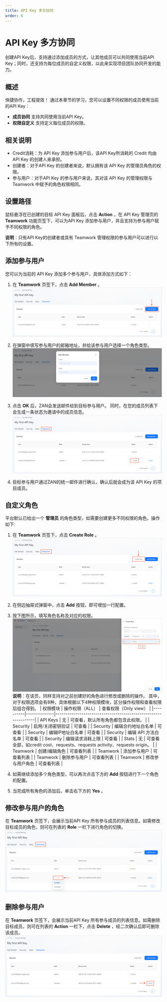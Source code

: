 ```yaml
---
title: API Key 多方协同
order: 6
---
```


# API Key 多方协同
创建API Key后，支持通过添加成员的方式，让其他成员可以共同使用当前API Key；同时，还支持为每位成员的自定义权限，以此来实现项目团队协同开发的能力。

## 概述
快捷协作，工程提效！
通过本章节的学习，您可以设置不同权限的成员使用当前的API Key：
- **成员协同**
   支持共同使用当前API Key。
- **权限自定义**
   支持定义每位成员的权限。

## 相关说明
- Credit消耗：为 API Key 添加参与用户后，该API Key所消耗的 Credit 均由 API Key 的创建人来承担。
- 创建者：对于API Key 的创建者来说，默认拥有该 API Key 的管理员角色的权限。
- 参与用户：对于API Key 的参与用户来说，其对该 API Key 的管理权限与 Teamwork 中赋予的角色权限相同。

## 设置路径
鼠标悬浮在已创建的目标 API Key 面板后，点击 **Action** ，在 API Key 管理页的 **Teamwork** 功能页签下，可以为API Key 添加参与用户，并且支持为参与用户赋予不同权限的角色。

<Alert type="info">
<b>说明</b>：只有API Key的创建者或具有 Teamwork 管理权限的参与用户可以进行以下所有的设置。
</Alert>

## 添加参与用户
您可以为当前的 API Key 添加多个参与用户，具体添加方式如下：
1. 在 **Teamwork** 页签下，点击 **Add Member** 。
   ![add-member.png](./images/add-member.png)

2. 在弹窗中填写参与用户的邮箱地址，并给该参与用户选择一个角色类型。
   ![input-member-info.png](./images/input-member-info.png)

3. 点击 **OK** 后，ZAN会发送邮件给到目标参与用户。
   同时，在您的成员列表下会生成一条状态为邀请中的成员信息。
   ![invited-member.png](./images/invited-member.png)

4. 目标参与用户通过ZAN的统一邮件进行确认，确认后就会成为该 API Key 的项目成员。

## 自定义角色
平台默认已给出一个 **管理员** 的角色类型，如需要创建更多不同权限的角色，操作如下:
1. 在 **Teamwork** 页签下，点击 **Create Role** 。
   ![create-role.png](./images/create-role.png)

2. 在侧边抽屉式弹窗中，点击 **Add** 按钮，即可增加一行配置。
3. 按下图所示，填写角色名称及对应的权限。
   ![config-role.png](./images/config-role.png)
   <Alert type="info">
   <b>说明</b>：在该页，同样支持对之前创建好的角色进行修改或删除的操作。
   </Alert>
   其中，对于权限选项会有8种，具体根据以下4种权限模块，区分操作权限和查看权限后组合得到。
   | 权限模块     | 操作权限（ALL）    | 查看权限（Only view）                                                |
   |----------|--------------|----------------------------------------------------------------|
   | API Keys | 无            | 可查看，默认所有角色都包含此权限。                                        |
   | Security | 启用/关闭密钥验证    | 可查看                                                            |
   | Security | 编辑合约地址白名单    | 可查看                                                            |
   | Security | 编辑IP地址白名单    | 可查看                                                            |
   | Security | 编辑 API 方法白名单 | 可查看                                                            |
   | Security | 编辑请求消耗上限     | 可查看                                                            |
   | Stats    | 无            | 可查看全部，如credit cost、requests、requests activity、requests origin。 |
   | Teamwork | 创建/编辑角色      | 可查看列表                                                          |
   | Teamwork | 添加参与用户       | 可查看列表                                                          |
   | Teamwork | 删除参与用户       | 可查看列表                                                          |
   | Teamwork | 修改参与用户角色     | 可查看列表                                                          |

4. 如需继续添加多个角色类型，可以再次点击下方的 **Add** 按钮进行下一个角色的配置。
5. 当完成所有角色的添加后，单击右下方的 **Yes** 。

## 修改参与用户的角色
在 **Teamwork** 页签下，会展示当前API Key 所有参与成员的列表信息。如需修改目标成员的角色，则可在列表的 **Role** 一栏下进行角色的切换。
![modify-role.png](./images/modify-role.png)

## 删除参与用户
在 **Teamwork** 页签下，会展示当前API Key 所有参与成员的列表信息。如需删除目标成员，则可在列表的 **Action** 一栏下，点击 **Delete** ，经二次确认后即可删除该成员。
![delete-member.png](./images/delete-member.png)
